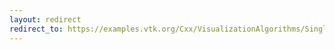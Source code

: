 ```yaml
---
layout: redirect
redirect_to: https://examples.vtk.org/Cxx/VisualizationAlgorithms/SingleSplat/
---
```

